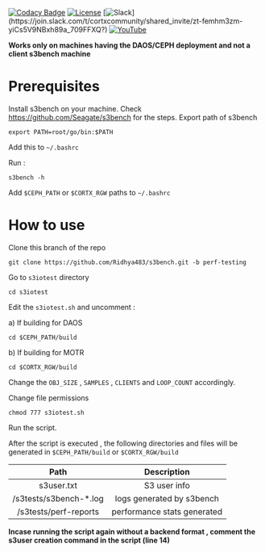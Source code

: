 [![Codacy Badge](https://api.codacy.com/project/badge/Grade/f0def607de884e2098570eae7b3f3e5e)](https://app.codacy.com/gh/Seagate/s3bench?utm_source=github.com&utm_medium=referral&utm_content=Seagate/s3bench&utm_campaign=Badge_Grade_Settings) [![License](https://img.shields.io/badge/License-MIT-blue.svg)](https://github.com/Seagate/s3bench/blob/main/LICENSE) [![Slack](https://img.shields.io/badge/chat-on%20Slack-blue")](https://join.slack.com/t/cortxcommunity/shared_invite/zt-femhm3zm-yiCs5V9NBxh89a_709FFXQ?) [![YouTube](https://img.shields.io/badge/Video-YouTube-red)](https://cortx.link/videos)



**Works only on machines having the DAOS/CEPH deployment and not a client s3bench machine**


# Prerequisites 
Install s3bench on your machine. Check https://github.com/Seagate/s3bench for the steps.
Export path of s3bench
```
export PATH=root/go/bin:$PATH
```
Add this to ```~/.bashrc```

Run :
```
s3bench -h
```
Add ```$CEPH_PATH``` or ```$CORTX_RGW``` paths to ```~/.bashrc```


# How to use 
Clone this branch of the repo 

```
git clone https://github.com/Ridhya483/s3bench.git -b perf-testing
```
Go to ```s3iotest``` directory
```
cd s3iotest
```
Edit the ```s3iotest.sh``` and uncomment :

a) If building for DAOS 
```
cd $CEPH_PATH/build
```
b) If building for MOTR
```
cd $CORTX_RGW/build
```
Change the ```OBJ_SIZE``` , ```SAMPLES``` , ```CLIENTS``` and ```LOOP_COUNT``` accordingly.  

Change file permissions 
```
chmod 777 s3iotest.sh
```
Run the script.

After the script is executed , the following directories and files will be generated in ```$CEPH_PATH/build``` or ```$CORTX_RGW/build```


|        **Path**        |       **Description**       |
|:----------------------:|:---------------------------:|
|       s3user.txt       |         S3 user info        |
| /s3tests/s3bench-*.log |  logs generated by s3bench  |
|  /s3tests/perf-reports | performance stats generated |



**Incase running the script again without a backend format , comment the s3user creation command in the script (line 14)** 




